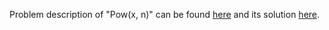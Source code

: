 Problem description of "Pow(x, n)" can be found [here](https://leetcode.com/problems/powx-n/) and its solution [here](https://github.com/aurimas13/SolutionsToProblems/blob/main/LeetCode/Python%20Solutions/Pow(x%2C%20n)/power.py).